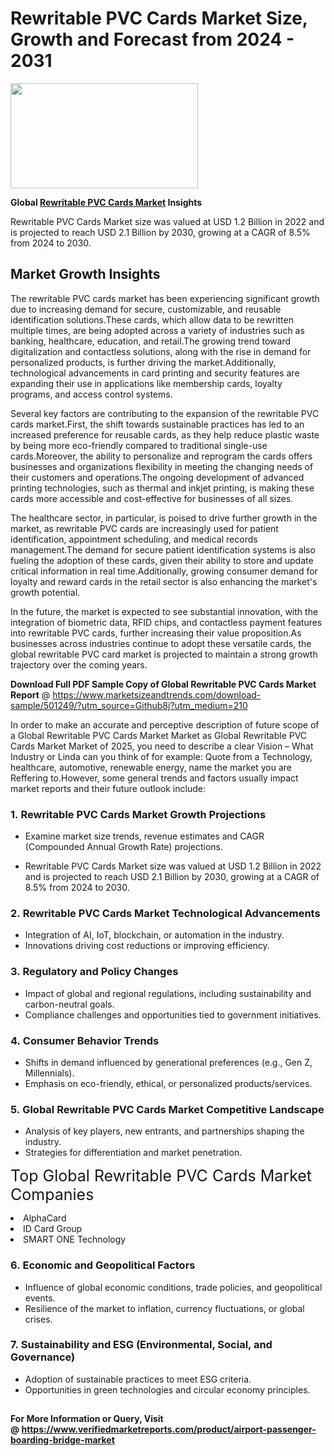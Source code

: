<H1>Rewritable PVC Cards Market Size, Growth and Forecast from 2024 - 2031</H1><img class="aligncenter size-medium wp-image-584254" src="https://thirdeyenews.in/wp-content/uploads/2024/09/Global-Market-Research-300x168.jpeg" alt="" width="300" height="168" /><p><strong>Global&nbsp;<a href="https://www.marketsizeandtrends.com/download-sample/501249/?utm_source=Github8j?utm_medium=210">Rewritable PVC Cards Market</a> Insights</strong></p><p>Rewritable PVC Cards Market size was valued at USD 1.2 Billion in 2022 and is projected to reach USD 2.1 Billion by 2030, growing at a CAGR of 8.5% from 2024 to 2030.</p><p><h2>Market Growth Insights</h2> <p>The rewritable PVC cards market has been experiencing significant growth due to increasing demand for secure, customizable, and reusable identification solutions.These cards, which allow data to be rewritten multiple times, are being adopted across a variety of industries such as banking, healthcare, education, and retail.The growing trend toward digitalization and contactless solutions, along with the rise in demand for personalized products, is further driving the market.Additionally, technological advancements in card printing and security features are expanding their use in applications like membership cards, loyalty programs, and access control systems.</p> <p>Several key factors are contributing to the expansion of the rewritable PVC cards market.First, the shift towards sustainable practices has led to an increased preference for reusable cards, as they help reduce plastic waste by being more eco-friendly compared to traditional single-use cards.Moreover, the ability to personalize and reprogram the cards offers businesses and organizations flexibility in meeting the changing needs of their customers and operations.The ongoing development of advanced printing technologies, such as thermal and inkjet printing, is making these cards more accessible and cost-effective for businesses of all sizes.</p> <p>The healthcare sector, in particular, is poised to drive further growth in the market, as rewritable PVC cards are increasingly used for patient identification, appointment scheduling, and medical records management.The demand for secure patient identification systems is also fueling the adoption of these cards, given their ability to store and update critical information in real time.Additionally, growing consumer demand for loyalty and reward cards in the retail sector is also enhancing the market's growth potential.</p> <p>In the future, the market is expected to see substantial innovation, with the integration of biometric data, RFID chips, and contactless payment features into rewritable PVC cards, further increasing their value proposition.As businesses across industries continue to adopt these versatile cards, the global rewritable PVC card market is projected to maintain a strong growth trajectory over the coming years.</p> <p><span class=""><strong>Download Full PDF Sample Copy of Global Rewritable PVC Cards Market Report</strong> @ <a href="https://www.marketsizeandtrends.com/download-sample/501249/?utm_source=Github8j?utm_medium=210" target="_blank">https://www.marketsizeandtrends.com/download-sample/501249/?utm_source=Github8j?utm_medium=210</a></span></p><p>In order to make an accurate and perceptive description of future scope of a Global&nbsp;Rewritable PVC Cards Market Market as Global&nbsp;Rewritable PVC Cards Market Market of 2025, you need to describe a clear Vision &ndash; What Industry or Linda can you think of for example: Quote from a Technology, healthcare, automotive, renewable energy, name the market you are Reffering to.However, some general trends and factors usually impact market reports and their future outlook include:</p><h3>1.&nbsp;<strong>Rewritable PVC Cards Market Growth Projections</strong></h3><ul><li>Examine market size trends, revenue estimates and CAGR (Compounded Annual Growth Rate) projections.</li><li><p>Rewritable PVC Cards Market size was valued at USD 1.2 Billion in 2022 and is projected to reach USD 2.1 Billion by 2030, growing at a CAGR of 8.5% from 2024 to 2030.</p></li></ul><h3>2.&nbsp;<strong>Rewritable PVC Cards Market Technological Advancements</strong></h3><ul><li>Integration of AI, IoT, blockchain, or automation in the industry.</li><li>Innovations driving cost reductions or improving efficiency.</li></ul><h3>3.&nbsp;<strong>Regulatory and Policy Changes</strong></h3><ul><li>Impact of global and regional regulations, including sustainability and carbon-neutral goals.</li><li>Compliance challenges and opportunities tied to government initiatives.</li></ul><h3>4.&nbsp;<strong>Consumer Behavior Trends</strong></h3><ul><li>Shifts in demand influenced by generational preferences (e.g., Gen Z, Millennials).</li><li>Emphasis on eco-friendly, ethical, or personalized products/services.</li></ul><h3>5.&nbsp;<strong>Global Rewritable PVC Cards Market Competitive Landscape</strong></h3><ul><li>Analysis of key players, new entrants, and partnerships shaping the industry.</li><li>Strategies for differentiation and market penetration.</li></ul><p data-pm-slice="1 1 []"><span style="color: inherit; font-family: inherit; font-size: 25px;">Top Global Rewritable PVC Cards Market Companies</span></p><div class="" data-test-id=""><p><li>AlphaCard</li><li> ID Card Group</li><li> SMART ONE Technology</li></p></div><h3>6.&nbsp;<strong>Economic and Geopolitical Factors</strong></h3><ul><li>Influence of global economic conditions, trade policies, and geopolitical events.</li><li>Resilience of the market to inflation, currency fluctuations, or global crises.</li></ul><h3>7.&nbsp;<strong>Sustainability and ESG (Environmental, Social, and Governance)</strong></h3><ul><li>Adoption of sustainable practices to meet ESG criteria.</li><li>Opportunities in green technologies and circular economy principles.</li></ul><h2><strong style="font-size: 14px;">For More Information or Query, Visit @&nbsp;</strong><a style="background-color: #ffffff; font-size: 14px;" href="https://www.marketsizeandtrends.com/report/rewritable-pvc-cards-market/" target="_blank">https://www.verifiedmarketreports.com/product/airport-passenger-boarding-bridge-market</a></h2>